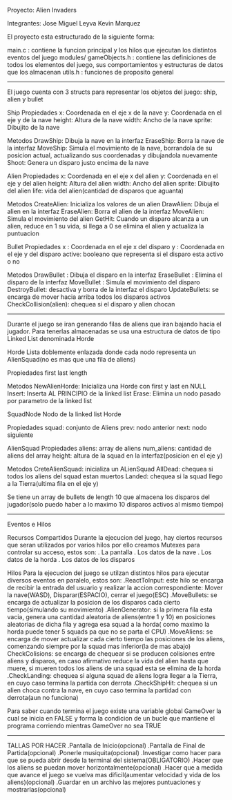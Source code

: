 Proyecto: Alien Invaders

Integrantes:
Jose Miguel Leyva
Kevin Marquez

El proyecto esta estructurado de la siguiente forma:

main.c : contiene la funcion principal y los hilos que ejecutan los distintos eventos del juego
modules/
gameObjects.h : contiene las definiciones de todos los elementos del juego, sus comportamientos y estructuras de datos que los almacenan
utils.h : funciones de proposito general

----------------------------------------------------------------------------------------------------------------------------
El juego cuenta con 3 structs para representar los objetos del juego: ship, alien y bullet

Ship
Propiedades
x: Coordenada en el eje x de la nave
y: Coordenada en el eje y de la nave
height: Altura de la nave
width: Ancho de la nave
sprite: Dibujito de la nave

Metodos
DrawShip: Dibuja la nave en la interfaz
EraseShip: Borra la nave de la interfaz
MoveShip: Simula el movimiento de la nave, borrandola de su posicion actual, actualizando sus coordenadas y dibujandola nuevamente
Shoot: Genera un disparo justo encima de la nave

Alien
Propiedades
x: Coordenada en el eje x del alien
y: Coordenada en el eje y del alien
height: Altura del alien
width: Ancho del alien
sprite: Dibujito del alien
life: vida del alien(cantidad de disparos que aguanta)

Metodos
CreateAlien: Inicializa los valores de un alien
DrawAlien: Dibuja el alien en la interfaz
EraseAlien: Borra el alien de la interfaz
MoveAlien: Simula el movimiento del alien
GetHit: Cuando un disparo alcanza a un alien, reduce en 1 su vida, si llega a 0 se elimina el alien y actualiza la puntuacion

Bullet
Propiedades 
x :  Coordenada en el eje x del disparo
y :  Coordenada en el eje y del disparo
active: booleano que representa si el disparo esta activo o no

Metodos
DrawBullet : Dibuja el disparo en la interfaz
EraseBullet : Elimina el disparo de la interfaz
MoveBullet : Simula el movimiento del disparo
DestroyBullet: desactiva y borra de la interfaz el disparo
UpdateBullets: se encarga de mover hacia arriba todos los disparos activos
CheckCollision(alien): chequea si el disparo y alien chocan

-----------------------------------------------------------------------------------------------------
Durante el juego se iran generando filas de aliens que iran bajando hacia el jugador. Para tenerlas almacenadas se usa una estructura de datos de tipo Linked List denominada Horde

Horde
Lista doblemente enlazada donde cada nodo representa un AlienSquad(no es mas que una fila de aliens)

Propiedades
first
last
length

Metodos
NewAlienHorde: Inicializa una Horde con first y last en NULL
Insert: Inserta AL PRINCIPIO de la linked list
Erase: Elimina un nodo pasado por parametro de la linked list

SquadNode
Nodo de la linked list Horde

Propiedades
squad: conjunto de Aliens
prev: nodo anterior
next: nodo siguiente

AlienSquad
Propiedades
aliens: array de aliens
num_aliens: cantidad de aliens del array
height: altura de la squad en la interfaz(posicion en el eje y)

Metodos
CreteAlienSquad: inicializa un ALienSquad 
AllDead: chequea si todos los aliens del squad estan muertos
Landed: chequea si la squad llego a la Tierra(ultima fila en el eje y)

Se tiene un array de bullets de length 10 que almacena los disparos del jugador(solo puedo haber a lo maximo 10 disparos activos al mismo tiempo)

------------------------------------------------------------------------------------------------------------------------------------------------------------------------

Eventos e Hilos

Recursos Compartidos
Durante la ejecucion del juego, hay ciertos recursos que seran utilizados por varios hilos por ello creamos Mutexes para controlar su acceso, estos son:
. La pantalla
. Los datos de la nave
. Los datos de la horda
. Los datos de los disparos

Hilos
Para la ejecucion del juego se utilzan distintos hilos para ejecutar diversos eventos en paralelo, estos son:
.ReactToInput: este hilo se encarga de recibir la entrada del usuario y realizar la accion correspondiente: Mover la nave(WASD), Disparar(ESPACIO), cerrar el juego(ESC)
.MoveBullets: se encarga de actualizar la posicion de los disparos cada cierto tiempo(simulando su movimiento)
.AlienGenerator: si la primera fila esta vacia, genera una cantidad aleatoria de aliens(entre 1 y 10) en posiciones aleatorias de dicha fila y agrega esa squad a la horda( como maximo
la horda puede tener 5 squads pa que no se parta el CPU)
.MoveAliens: se encarga de mover actualizar cada cierto tiempo las posiciones de los aliens, comenzando siempre por la squad mas inferior(la de mas abajo)
CheckColisions: se encarga de chequear si se producen colisiones entre aliens y disparos, en caso afirmativo reduce la vida del alien hasta que muere, si mueren todos los aliens de una squad esta se elimina de la horda
.CheckLanding: chequea si alguna squad de aliens logra llegar a la Tierra, en cuyo caso termina la partida con derrota
.CheckShipHit: chequea si un alien choca contra la nave, en cuyo caso termina la partidad con derrota(aun no funciona)

Para saber cuando termina el juego existe una variable global GameOver la cual se inicia en FALSE y forma la condicion de un bucle que mantiene el programa corriendo mientras GameOver no sea TRUE 

--------------------------------------------------------------------------------------------------------------------------------------------------------------------------------

TALLAS POR HACER
.Pantalla de Inicio(opcional)
.Pantalla de Final de Partida(opcional)
.Ponerle musiquita(opcional)
.Investigar como hacer para que se pueda abrir desde la terminal del sistema(OBLIGATORIO)
.Hacer que los aliens se puedan mover horizontalmente(opcional)
.Hacer que a medida que avance el juego se vuelva mas dificil(aumentar velocidad y vida de los aliens)(opcional)
.Guardar en un archivo las mejores puntuaciones y mostrarlas(opcional)

